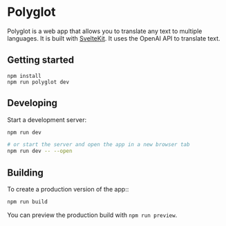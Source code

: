 # Polyglot

Polyglot is a web app that allows you to translate any text to multiple languages. It is built with [SvelteKit](https://kit.svelte.dev/). It uses the OpenAI API to translate text.

## Getting started

```
npm install
npm run polyglot dev
```

## Developing

Start a development server:

```bash
npm run dev

# or start the server and open the app in a new browser tab
npm run dev -- --open
```

## Building

To create a production version of the app::

```bash
npm run build
```

You can preview the production build with `npm run preview`.
